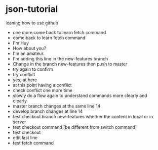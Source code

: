 # json-tutorial
leaning how to use github
- one more come back to learn fetch command
- come back to learn fetch command
- I'm Huy
- How about you?
- I'm an amateur.
- I'm adding this line in the new-features branch 
- Change in the branch new-features then push to master
- try again to confirm
- try conflict
- yes, at here
- at this point having a conflict
- check conflict one more time
- slowly do a flow again to understand commands more clearly and clearly
- master branch changes at the same line 14
- develop branch changes at line 14
- test checkout branch new-features whether the content in local or in server
- test checkout command [be different from switch command]
- test checkout 
- edit last line
- test fetch command
